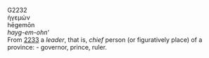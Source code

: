 <body>
  <p>G2232<br>  ἡγεμών  <br> hēgemōn  <br><i>hayg-em-ohn‘ </i><br>From <a href="g2233.htm">2233</a>  a <i>leader</i>, that is, <i>chief</i> person (or figuratively place) of a province: - governor, prince, ruler.<br></p>
 </body>